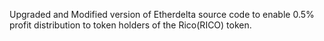 Upgraded and Modified version of Etherdelta source code to enable 0.5% profit distribution to token holders of the Rico(RICO) token.
